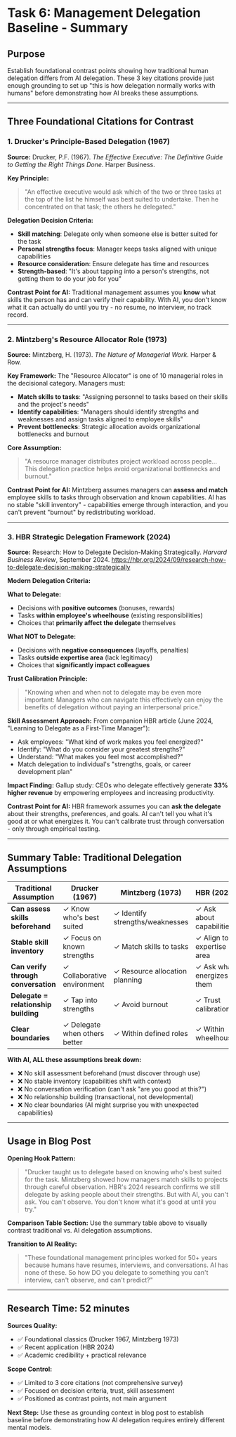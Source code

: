 # Task 6: Management Delegation Baseline - Summary

## Purpose
Establish foundational contrast points showing how traditional human delegation differs from AI delegation. These 3 key citations provide just enough grounding to set up "this is how delegation normally works with humans" before demonstrating how AI breaks these assumptions.

---

## Three Foundational Citations for Contrast

### 1. Drucker's Principle-Based Delegation (1967)

**Source:** Drucker, P.F. (1967). *The Effective Executive: The Definitive Guide to Getting the Right Things Done*. Harper Business.

**Key Principle:**
> "An effective executive would ask which of the two or three tasks at the top of the list he himself was best suited to undertake. Then he concentrated on that task; the others he delegated."

**Delegation Decision Criteria:**
- **Skill matching**: Delegate only when someone else is better suited for the task
- **Personal strengths focus**: Manager keeps tasks aligned with unique capabilities
- **Resource consideration**: Ensure delegate has time and resources
- **Strength-based**: "It's about tapping into a person's strengths, not getting them to do your job for you"

**Contrast Point for AI:**
Traditional management assumes you **know** what skills the person has and can verify their capability. With AI, you don't know what it can actually do until you try - no resume, no interview, no track record.

---

### 2. Mintzberg's Resource Allocator Role (1973)

**Source:** Mintzberg, H. (1973). *The Nature of Managerial Work*. Harper & Row.

**Key Framework:**
The "Resource Allocator" is one of 10 managerial roles in the decisional category. Managers must:
- **Match skills to tasks**: "Assigning personnel to tasks based on their skills and the project's needs"
- **Identify capabilities**: "Managers should identify strengths and weaknesses and assign tasks aligned to employee skills"
- **Prevent bottlenecks**: Strategic allocation avoids organizational bottlenecks and burnout

**Core Assumption:**
> "A resource manager distributes project workload across people... This delegation practice helps avoid organizational bottlenecks and burnout."

**Contrast Point for AI:**
Mintzberg assumes managers can **assess and match** employee skills to tasks through observation and known capabilities. AI has no stable "skill inventory" - capabilities emerge through interaction, and you can't prevent "burnout" by redistributing workload.

---

### 3. HBR Strategic Delegation Framework (2024)

**Source:** Research: How to Delegate Decision-Making Strategically. *Harvard Business Review*, September 2024. https://hbr.org/2024/09/research-how-to-delegate-decision-making-strategically

**Modern Delegation Criteria:**

**What to Delegate:**
- Decisions with **positive outcomes** (bonuses, rewards)
- Tasks **within employee's wheelhouse** (existing responsibilities)
- Choices that **primarily affect the delegate** themselves

**What NOT to Delegate:**
- Decisions with **negative consequences** (layoffs, penalties)
- Tasks **outside expertise area** (lack legitimacy)
- Choices that **significantly impact colleagues**

**Trust Calibration Principle:**
> "Knowing when and when not to delegate may be even more important: Managers who can navigate this effectively can enjoy the benefits of delegation without paying an interpersonal price."

**Skill Assessment Approach:**
From companion HBR article (June 2024, "Learning to Delegate as a First-Time Manager"):
- Ask employees: "What kind of work makes you feel energized?"
- Identify: "What do you consider your greatest strengths?"
- Understand: "What makes you feel most accomplished?"
- Match delegation to individual's "strengths, goals, or career development plan"

**Impact Finding:**
Gallup study: CEOs who delegate effectively generate **33% higher revenue** by empowering employees and increasing productivity.

**Contrast Point for AI:**
HBR framework assumes you can **ask the delegate** about their strengths, preferences, and goals. AI can't tell you what it's good at or what energizes it. You can't calibrate trust through conversation - only through empirical testing.

---

## Summary Table: Traditional Delegation Assumptions

| Traditional Assumption | Drucker (1967) | Mintzberg (1973) | HBR (2024) |
|------------------------|----------------|------------------|------------|
| **Can assess skills beforehand** | ✓ Know who's best suited | ✓ Identify strengths/weaknesses | ✓ Ask about capabilities |
| **Stable skill inventory** | ✓ Focus on known strengths | ✓ Match skills to tasks | ✓ Align to expertise area |
| **Can verify through conversation** | ✓ Collaborative environment | ✓ Resource allocation planning | ✓ Ask what energizes them |
| **Delegate = relationship building** | ✓ Tap into strengths | ✓ Avoid burnout | ✓ Trust calibration |
| **Clear boundaries** | ✓ Delegate when others better | ✓ Within defined roles | ✓ Within wheelhouse |

**With AI, ALL these assumptions break down:**
- ❌ No skill assessment beforehand (must discover through use)
- ❌ No stable inventory (capabilities shift with context)
- ❌ No conversation verification (can't ask "are you good at this?")
- ❌ No relationship building (transactional, not developmental)
- ❌ No clear boundaries (AI might surprise you with unexpected capabilities)

---

## Usage in Blog Post

**Opening Hook Pattern:**
> "Drucker taught us to delegate based on knowing who's best suited for the task. Mintzberg showed how managers match skills to projects through careful observation. HBR's 2024 research confirms we still delegate by asking people about their strengths. But with AI, you can't ask. You can't observe. You don't know what it's good at until you try."

**Comparison Table Section:**
Use the summary table above to visually contrast traditional vs. AI delegation assumptions.

**Transition to AI Reality:**
> "These foundational management principles worked for 50+ years because humans have resumes, interviews, and conversations. AI has none of these. So how DO you delegate to something you can't interview, can't observe, and can't predict?"

---

## Research Time: 52 minutes

**Sources Quality:**
- ✅ Foundational classics (Drucker 1967, Mintzberg 1973)
- ✅ Recent application (HBR 2024)
- ✅ Academic credibility + practical relevance

**Scope Control:**
- ✅ Limited to 3 core citations (not comprehensive survey)
- ✅ Focused on decision criteria, trust, skill assessment
- ✅ Positioned as contrast points, not main argument

**Next Step:** Use these as grounding context in blog post to establish baseline before demonstrating how AI delegation requires entirely different mental models.
